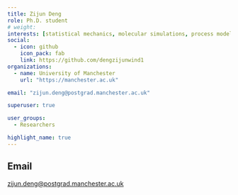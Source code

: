 ```yaml
---
title: Zijun Deng
role: Ph.D. student
# weight: 
interests: [statistical mechanics, molecular simulations, process modeling, data driven machine learning]
social:
  - icon: github
    icon_pack: fab
    link: https://github.com/dengzijunwind1
organizations:
  - name: University of Manchester
    url: "https://manchester.ac.uk"

email: "zijun.deng@postgrad.manchester.ac.uk"

superuser: true

user_groups:
  - Researchers

highlight_name: true
---
```

## Email
zijun.deng@postgrad.manchester.ac.uk